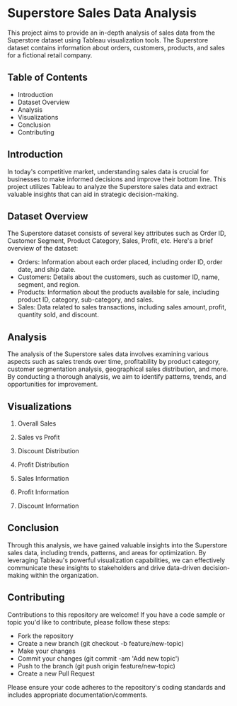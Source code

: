 # Superstore Sales Data Analysis
This project aims to provide an in-depth analysis of sales data from the Superstore dataset using Tableau visualization tools. The Superstore dataset contains information about orders, customers, products, and sales for a fictional retail company.

## Table of Contents
- Introduction
- Dataset Overview
- Analysis
- Visualizations
- Conclusion
- Contributing


## Introduction
In today's competitive market, understanding sales data is crucial for businesses to make informed decisions and improve their bottom line. This project utilizes Tableau to analyze the Superstore sales data and extract valuable insights that can aid in strategic decision-making.

## Dataset Overview
The Superstore dataset consists of several key attributes such as Order ID, Customer Segment, Product Category, Sales, Profit, etc. Here's a brief overview of the dataset:

* Orders: Information about each order placed, including order ID, order date, and ship date.
* Customers: Details about the customers, such as customer ID, name, segment, and region.
* Products: Information about the products available for sale, including product ID, category, sub-category, and sales.
* Sales: Data related to sales transactions, including sales amount, profit, quantity sold, and discount.

## Analysis
The analysis of the Superstore sales data involves examining various aspects such as sales trends over time, profitability by product category, customer segmentation analysis, geographical sales distribution, and more. By conducting a thorough analysis, we aim to identify patterns, trends, and opportunities for improvement.

## Visualizations
1. Overall Sales

2. Sales vs Profit

3. Discount Distribution

4. Profit Distribution

5. Sales Information

6. Profit Information

7. Discount Information

## Conclusion
Through this analysis, we have gained valuable insights into the Superstore sales data, including trends, patterns, and areas for optimization. By leveraging Tableau's powerful visualization capabilities, we can effectively communicate these insights to stakeholders and drive data-driven decision-making within the organization.

## Contributing
Contributions to this repository are welcome! If you have a code sample or topic you'd like to contribute, please follow these steps:

- Fork the repository
- Create a new branch (git checkout -b feature/new-topic)
- Make your changes
- Commit your changes (git commit -am 'Add new topic')
- Push to the branch (git push origin feature/new-topic)
- Create a new Pull Request

Please ensure your code adheres to the repository's coding standards and includes appropriate documentation/comments.

